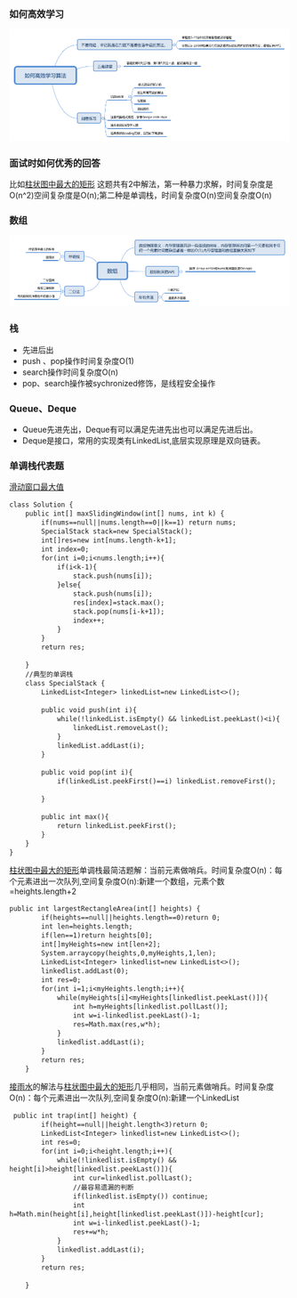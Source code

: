 
### 如何高效学习
![image](https://github.com/larrySmile02/algorithm016/blob/master/Week_01/image/%E5%A6%82%E4%BD%95%E9%AB%98%E6%95%88%E5%AD%A6%E4%B9%A0%E7%AE%97%E6%B3%95.png)

### 面试时如何优秀的回答
比如[柱状图中最大的矩形](https://leetcode-cn.com/problems/largest-rectangle-in-histogram/) 这题共有2中解法，第一种暴力求解，时间复杂度是O(n^2)空间复杂度是O(n);第二种是单调栈，时间复杂度O(n)空间复杂度O(n)

### 数组
![image](https://github.com/larrySmile02/algorithm016/blob/master/Week_01/image/%E6%95%B0%E7%BB%84.png)

### 栈
- 先进后出
- push 、pop操作时间复杂度O(1)
- search操作时间复杂度O(n)
- pop、search操作被sychronized修饰，是线程安全操作
### Queue、Deque
- Queue先进先出，Deque有可以满足先进先出也可以满足先进后出。
- Deque是接口，常用的实现类有LinkedList,底层实现原理是双向链表。
### 单调栈代表题
[滑动窗口最大值](https://leetcode-cn.com/problems/sliding-window-maximum/) 

```
class Solution {
    public int[] maxSlidingWindow(int[] nums, int k) {
        if(nums==null||nums.length==0||k==1) return nums;
        SpecialStack stack=new SpecialStack();
        int[]res=new int[nums.length-k+1];
        int index=0;
        for(int i=0;i<nums.length;i++){
            if(i<k-1){
                stack.push(nums[i]);
            }else{
                stack.push(nums[i]);
                res[index]=stack.max();
                stack.pop(nums[i-k+1]);
                index++;
            }
        }
        return res;
        
    }
    //典型的单调栈
    class SpecialStack {
        LinkedList<Integer> linkedList=new LinkedList<>();
        
        public void push(int i){
            while(!linkedList.isEmpty() && linkedList.peekLast()<i){
                linkedList.removeLast();
            }
            linkedList.addLast(i);
        }

        public void pop(int i){
            if(linkedList.peekFirst()==i) linkedList.removeFirst();

        }

        public int max(){
            return linkedList.peekFirst();
        }
    }
}
```

[柱状图中最大的矩形](https://leetcode-cn.com/problems/largest-rectangle-in-histogram/)单调栈最简洁题解：当前元素做哨兵。时间复杂度O(n)：每个元素进出一次队列,空间复杂度O(n):新建一个数组，元素个数=heights.length+2
```
public int largestRectangleArea(int[] heights) {
        if(heights==null||heights.length==0)return 0;
        int len=heights.length;
        if(len==1)return heights[0];
        int[]myHeights=new int[len+2];
        System.arraycopy(heights,0,myHeights,1,len);
        LinkedList<Integer> linkedlist=new LinkedList<>();
        linkedlist.addLast(0);
        int res=0;
        for(int i=1;i<myHeights.length;i++){
            while(myHeights[i]<myHeights[linkedlist.peekLast()]){
                int h=myHeights[linkedlist.pollLast()];
                int w=i-linkedlist.peekLast()-1;
                res=Math.max(res,w*h);
            }
            linkedlist.addLast(i);
        }
        return res;
    }
```
[接雨水](https://leetcode-cn.com/problems/trapping-rain-water/)的解法与[柱状图中最大的矩形](https://leetcode-cn.com/problems/largest-rectangle-in-histogram/)几乎相同，当前元素做哨兵。时间复杂度O(n)：每个元素进出一次队列,空间复杂度O(n):新建一个LinkedList
```
 public int trap(int[] height) {
        if(height==null||height.length<3)return 0;
        LinkedList<Integer> linkedlist=new LinkedList<>();
        int res=0;
        for(int i=0;i<height.length;i++){
            while(!linkedlist.isEmpty() && height[i]>height[linkedlist.peekLast()]){
                int cur=linkedlist.pollLast();
                //最容易遗漏的判断
                if(linkedlist.isEmpty()) continue;
                int h=Math.min(height[i],height[linkedlist.peekLast()])-height[cur];
                int w=i-linkedlist.peekLast()-1;
                res+=w*h;
            }
            linkedlist.addLast(i);
        }
        return res;

    }
```
